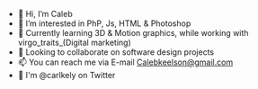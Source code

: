 - 👋 Hi, I’m Caleb
- 👀 I’m interested in PhP, Js, HTML & Photoshop
- 🌱 Currently learning 3D & Motion graphics, while working with virgo_traits_(Digital marketing)
- 💞️ Looking to collaborate on software design projects
- 📫 You can reach me via E-mail Calebkeelson@gmail.com 
- 🚀 I'm @carlkely on Twitter
<!---
Calebkeelson/Calebkeelson is a ✨ special ✨ repository because its `README.md` (this file) appears on your GitHub profile.
You can click the Preview link to take a look at your changes.
--->

